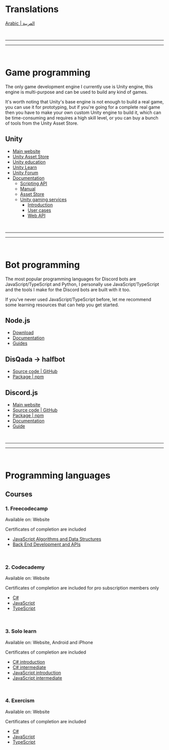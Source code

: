# Translations

[Arabic | العربية](resources.ar.md)

<br>

---
---

<br>

# Game programming

The only game development engine I currently use is Unity engine, this engine is multi-purpose and can be used to build any kind of games.

It's worth noting that Unity's base engine is not enough to build a real game, you can use it for prototyping, but if you're going for a complete real game then you have to make your own custom Unity engine to build it, which can be time-consuming and requires a high skill level, or you can buy a bunch of tools from the Unity Asset Store.

## Unity

- [Main website](https://unity.com/)
- [Unity Asset Store](https://assetstore.unity.com/)
- [Unity education](https://unity.com/learn)
- [Unity Learn](https://learn.unity.com/)
- [Unity Forum](https://forum.unity.com/)
- [Documentation](https://docs.unity.com/)
  - [Scripting API](https://docs.unity3d.com/ScriptReference/)
  - [Manual](https://docs.unity3d.com/Manual/index.html)
  - [Asset Store](https://docs.unity3d.com/Manual/AssetStore.html)
  - [Unity gaming services](https://dashboard.unity3d.com/gaming)
    - [Introduction](https://docs.unity.com/ugs-overview/en/manual/unity-gaming-services-home)
    - [User cases](https://docs.unity.com/ugs-use-cases/en/manual/Welcome)
    - [Web API](https://services.docs.unity.com/)

<br>

---
---

<br>

# Bot programming

The most popular programming languages for Discord bots are JavaScript/TypeScript and Python, I personally use JavaScript/TypeScript and the tools I make for the Discord bots are built with it too.

If you've never used JavaScript/TypeScript before, let me recommend some learning resources that can help you get started.

## Node.js

- [Download](https://nodejs.org/en/download)
- [Documentation](https://nodejs.org/en/docs)
- [Guides](https://nodejs.org/en/docs/guides)

## DisQada -> halfbot

- [Source code | GitHub](https://github.com/DisQada/halfbot)
- [Package | npm](https://www.npmjs.com/package/@disqada/halfbot)

## Discord.js

- [Main website](https://discord.js.org/)
- [Source code | GitHub](https://github.com/discordjs/discord.js)
- [Package | npm](https://www.npmjs.com/package/discord.js)
- [Documentation](https://discord.js.org/#/docs/discord.js/main/general/welcome)
- [Guide](https://discordjs.guide/#before-you-begin)

<br>

---
---

<br>

# Programming languages

## Courses

### **1. Freecodecamp**

Available on: Website

Certificates of completion are included

- [JavaScript Algorithms and Data Structures](https://www.freecodecamp.org/learn/javascript-algorithms-and-data-structures/)
- [Back End Development and APIs](https://www.freecodecamp.org/learn/back-end-development-and-apis/)

<br>

### **2. Codecademy**

Available on: Website

Certificates of completion are included for pro subscription members only

- [C#](https://www.pntrac.com/t/2-468126-294213-213588)
- [JavaScript](https://www.pntra.com/t/2-468117-294213-213588)
- [TypeScript](https://www.pntra.com/t/2-468138-294213-213588)

<br>

### **3. Solo learn**

Available on: Website, Android and iPhone

Certificates of completion are included

- [C# introduction](https://www.sololearn.com/learn/courses/c-sharp-introduction)
- [C# intermediate](https://www.sololearn.com/learn/courses/c-sharp-intermediate)
- [JavaScript introduction](https://www.sololearn.com/learn/courses/javascript-introduction)
- [JavaScript intermediate](https://www.sololearn.com/learn/courses/javascript-intermediate)

<br>

### **4. Exercism**

Available on: Website

Certificates of completion are included

- [C#](https://exercism.org/tracks/csharp)
- [JavaScript](https://exercism.org/tracks/javascript)
- [TypeScript](https://exercism.org/tracks/typescript)
